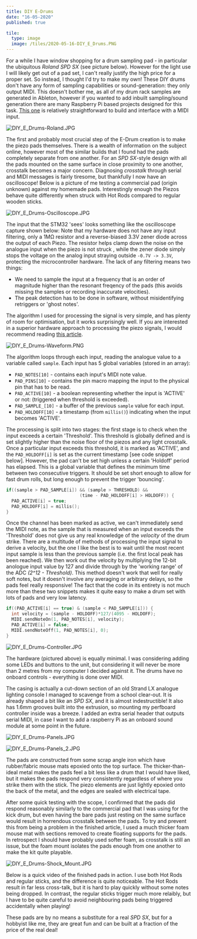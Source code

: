 ```yaml
---
title: DIY E-Drums
date: "16-05-2020"
published: true

tile:
  type: image
  image: /tiles/2020-05-16-DIY_E_Drums.PNG
---
```


<script>
    import CopyButton from "@bojit/svelte-components/widgets/CodeEditor/CopyButton.svelte";
    import YouTube from "@bojit/svelte-components/widgets/YouTube/YouTube.svelte";

    import "prismjs/prism.js";
    import "prismjs/components/prism-c.js";
</script>

For a while I have window shopping for a drum sampling pad - in particular the ubiquitous *Roland SPD SX* (see picture below). However for the light use I will likely get out of a pad set, I can't really justify the high price for a proper set. So instead, I thought I'd try to make my own!
These DIY drums don't have any form of sampling capabilities or sound-generation: they only output MIDI. This doesn't bother me, as all of my drum rack samples are generated in Ableton, however if you wanted to add inbuilt sampling/sound generation there are many Raspberry Pi based projects designed for this task. [This one](https://github.com/auscarpenter/pythonsamplesequencer) is relatively straightforward to build and interface with a MIDI input.

![DIY_E_Drums-Roland.JPG]({import.meta.env.VITE_IMAGE_BASE}/posts/DIY_E_Drums-Roland.JPG)

The first and probably most crucial step of the E-Drum creation is to make the piezo pads themselves. There is a wealth of information on the subject online, however most of the similar builds that I found had the pads completely separate from one another. For an *SPD SX*-style design with all the pads mounted on the same surface in close proximity to one another, crosstalk becomes a major concern. Diagnosing *crosstalk* through serial and MIDI messages is fairly tiresome, but thankfully I now have an oscilloscope! Below is a picture of me testing a commercial pad (origin unknown) against my homemade pads. Interestingly enough the Piezos behave quite differently when struck with Hot Rods compared to regular wooden sticks.

![DIY_E_Drums-Oscilloscope.JPG]({import.meta.env.VITE_IMAGE_BASE}/posts/DIY_E_Drums-Oscilloscope.JPG)

The input that the STM32 'sees' looks something like the oscilloscope capture shown below: Note that my hardware does not have any input filtering, only a 1M&#8486; resistor and a reverse-biased 3.3V zener diode across the output of each Piezo. The resistor helps clamp down the noise on the analogue input when the piezo is not struck , while the zener diode simply stops the voltage on the analog input straying outside ```-0.7V -> 3.3V```, protecting the microcontroller hardware. The lack of any filtering means two things:

- We need to sample the input at a frequency that is an order of magnitude higher than the resonant freqency of the pads (this avoids missing the samples or recording inaccurate velocities).
- The peak detection has to be done in software, without misidentifying retriggers or 'ghost notes'.

The algorithm I used for processing the signal is very simple, and has plenty of room for optimisation, but it works surprisingly well. If you are interested in a superior hardware approach to processing the piezo signals, I would recommend reading [this article](http://drummaster.digitalcave.ca/drummaster/design.jsp).

![DIY_E_Drums-Waveform.PNG]({import.meta.env.VITE_IMAGE_BASE}/posts/DIY_E_Drums-Waveform.PNG)

The algorithm loops through each input, reading the analogue value to a variable called ```sample```. Each input has 5 global variables (stored in an array):

- ```PAD_NOTES[10]``` - contains each input's MIDI note value.
- ```PAD_PINS[10]``` - contains the pin macro mapping the input to the physical pin that has to be read.
- ```PAD_ACTIVE[10]``` - a boolean representing whether the input is 'ACTIVE' or not: (triggered when threshold is exceeded).
- ```PAD_SAMPLE_[10]``` - a buffer of the previous ```sample``` value for each input.
- ```PAD_HOLDOFF[10]``` - a timestamp (from ```millis()```) indicating when the input becomes 'ACTIVE'.

The processing is split into two stages: the first stage is to check when the input exceeds a certain 'Threshold'. This threshold is globally defined and is set slightly higher than the noise floor of the piezos and any light crosstalk. Once a particular input exceeds this threshold, it is marked as 'ACTIVE', and the ```PAD_HOLDOFF[i]``` is set as the current timestamp [see code snippet below]. However, the pad can't be set high unless a certain 'Holdoff' period has elapsed. This is a global variable that defines the minimum time between two consecutive triggers. It should be set short enough to allow for fast drum rolls, but long enough to prevent the trigger 'bouncing'.

<CopyButton />

```c
if((sample > PAD_SAMPLE[i]) && (sample > THRESHOLD) &&
                            (time - PAD_HOLDOFF[i] > HOLDOFF)) {
  PAD_ACTIVE[i] = true;
  PAD_HOLDOFF[i] = millis();
}
```

Once the channel has been marked as active, we can't immediately send the MIDI note, as the sample that is measured when an input exceeds the 'Threshold' does not give us any real knowledge of the *velocity* of the drum strike. There are a multitude of methods of processing the input signal to derive a velocity, but the one I like the best is to wait until the most recent input sample is less than the previous sample (i.e. the first local peak has been reached). We then work out the velocity by multiplying the 12-bit anologue input value by 127 and divide through by the 'working range' of the ADC *(2^12 - Threshold)*. This method doesn't work that well for really soft notes, but it doesn't involve any averaging or arbitrary delays, so the pads feel really responsive! The fact that the code in its entirety is not much more than these two snippets makes it quite easy to make a drum set with lots of pads and very low latency.

<CopyButton />

```c
if((PAD_ACTIVE[i] == true) & (sample < PAD_SAMPLE[i])) {
  int velocity = (sample - HOLDOFF)*127/(4095 - HOLDOFF);
  MIDI.sendNoteOn(1, PAD_NOTES[i], velocity);
  PAD_ACTIVE[i] = false;
  MIDI.sendNoteOff(1, PAD_NOTES[i], 0);
}
```

![DIY_E_Drums-Controller.JPG]({import.meta.env.VITE_IMAGE_BASE}/posts/DIY_E_Drums-Controller.JPG)

The hardware (pictured above) is equally minimal. I was considering adding some LEDs and buttons to the unit, but considering it will never be more than 2 metres from my computer I decided against it. The drums have no onboard controls - everything is done over MIDI.

The casing is actually a cut-down section of an old Strand LX analogue lighting console I managed to scavenge from a school clear-out. It is already shaped a bit like an *SPD SX*, and it is almost indestructible! It also has 1.6mm grooves built into the extrusion, so mounting my perfboard controller inside was a breeze. I added an extra serial header that outputs serial MIDI, in case I want to add a raspberry Pi as an onboard sound module at some point in the future.

![DIY_E_Drums-Panels.JPG]({import.meta.env.VITE_IMAGE_BASE}/posts/DIY_E_Drums-Panels.JPG)

![DIY_E_Drums-Panels_2.JPG]({import.meta.env.VITE_IMAGE_BASE}/posts/DIY_E_Drums-Panels_2.JPG)

The pads are constructed from some scrap angle iron which have rubber/fabric mouse mats epoxied onto the top surface. The thicker-than-ideal metal makes the pads feel a bit less like a drum that I would have liked, but it makes the pads respond very consistently regardless of where you strike them with the stick. The piezo elements are just lightly epoxied onto the back of the metal, and the edges are sealed with electrical tape.

After some quick testing with the scope, I confirmed that the pads did respond reasonably similarly to the commercial pad that I was using for the kick drum, but even having the bare pads just resting on the same surface would result in horrendous crosstalk between the pads. To try and prevent this from being a problem in the finished article, I used a much thicker foam mouse mat with sections removed to create floating supports for the pads. In retrospect I should have probably used softer foam, as crosstalk is still an issue, but the foam mount isolates the pads enough from one another to make the kit quite playable.

![DIY_E_Drums-Shock_Mount.JPG]({import.meta.env.VITE_IMAGE_BASE}/posts/DIY_E_Drums-Shock_Mount.JPG)

Below is a quick video of the finished pads in action. I use both Hot Rods and regular sticks, and the difference is quite noticeable. The Hot Rods result in far less cross-talk, but it is hard to play quickly without some notes being dropped. In contrast, the regular sticks trigger much more relaibly, but I have to be quite careful to avoid neighbouring pads being triggered accidentally when playing!

These pads are by no means a substitute for a real *SPD SX*, but for a hobbyist like me, they are great fun and can be built at a fraction of the price of the real deal!

<YouTube src="https://www.youtube.com/embed/Yf2NzRww4Mk"/>
